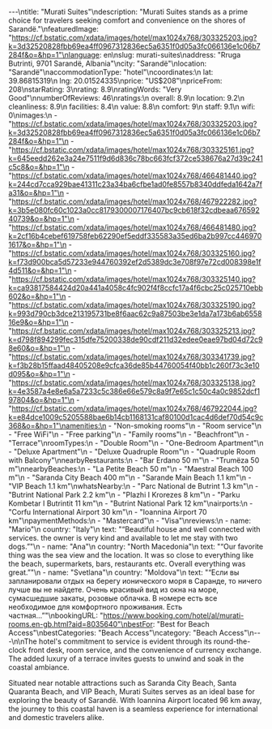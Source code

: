 ---\ntitle: "Murati Suites"\ndescription: "Murati Suites stands as a prime choice for travelers seeking comfort and convenience on the shores of Sarandë."\nfeaturedImage: "https://cf.bstatic.com/xdata/images/hotel/max1024x768/303325203.jpg?k=3d32520828fbb69ea4ff0967312836ec5a6351f0d05a3fc066136e1c06b7284f&o=&hp=1"\nlanguage: en\nslug: murati-suites\naddress: "Rruga Butrinti, 9701 Sarandë, Albania"\ncity: "Sarandë"\nlocation: "Sarandë"\naccommodationType: "hotel"\ncoordinates:\n  lat: 39.86815319\n  lng: 20.01524335\nprice: "US$208"\npriceFrom: 208\nstarRating: 3\nrating: 8.9\nratingWords: "Very Good"\nnumberOfReviews: 46\nratings:\n  overall: 8.9\n  location: 9.2\n  cleanliness: 8.9\n  facilities: 8.4\n  value: 8.8\n  comfort: 9\n  staff: 9.1\n  wifi: 0\nimages:\n  - "https://cf.bstatic.com/xdata/images/hotel/max1024x768/303325203.jpg?k=3d32520828fbb69ea4ff0967312836ec5a6351f0d05a3fc066136e1c06b7284f&o=&hp=1"\n  - "https://cf.bstatic.com/xdata/images/hotel/max1024x768/303325161.jpg?k=645eedd262e3a24e7511f9d6d836c78bc663fcf372ce538676a27d39c241c5c8&o=&hp=1"\n  - "https://cf.bstatic.com/xdata/images/hotel/max1024x768/466481440.jpg?k=244cd7cca929bae41311c23a34ba6cfbe1ad0fe8557b8340ddfeda1642a7fa31&o=&hp=1"\n  - "https://cf.bstatic.com/xdata/images/hotel/max1024x768/467922282.jpg?k=3b5e080fc60c1023a0cc8179300007176407bc9cb618f32cdbeaa67659240739&o=&hp=1"\n  - "https://cf.bstatic.com/xdata/images/hotel/max1024x768/466481480.jpg?k=2cf16b4cebef619758feb62290ef5eddf335583a35ed6ba2b997cc4469701617&o=&hp=1"\n  - "https://cf.bstatic.com/xdata/images/hotel/max1024x768/303325160.jpg?k=f73d900bca5d57233e944760392ef2d5389dc3e708f97e72cd008398e1f4d511&o=&hp=1"\n  - "https://cf.bstatic.com/xdata/images/hotel/max1024x768/303325140.jpg?k=ca93817584424d20a441a4058c4fc902f4f8ccfc17a4f6cbc25c025710ebb602&o=&hp=1"\n  - "https://cf.bstatic.com/xdata/images/hotel/max1024x768/303325190.jpg?k=993d790cb3dce213195731be8f6aac62c9a87503be3e1da7a173b6ab655816e9&o=&hp=1"\n  - "https://cf.bstatic.com/xdata/images/hotel/max1024x768/303325213.jpg?k=d798f894299fec315dfe75200338de90cdf211d32edee0eae97bd04d72c98e60&o=&hp=1"\n  - "https://cf.bstatic.com/xdata/images/hotel/max1024x768/303341739.jpg?k=f3b28b15ffaad48405208e9cfca36de85b44760054f40bb1c260f73c3e10d095&o=&hp=1"\n  - "https://cf.bstatic.com/xdata/images/hotel/max1024x768/303325138.jpg?k=4e3587a4e8e6a5a7233c5c386e66e579c8a9f7e65c1c50c4a0c9852dcf197804&o=&hp=1"\n  - "https://cf.bstatic.com/xdata/images/hotel/max1024x768/467922044.jpg?k=e84dce1009c5205588bae6b14cb1168131caf80100d1cac4d6def70d54c9c368&o=&hp=1"\namenities:\n  - "Non-smoking rooms"\n  - "Room service"\n  - "Free WiFi"\n  - "Free parking"\n  - "Family rooms"\n  - "Beachfront"\n  - "Terrace"\nroomTypes:\n  - "Double Room"\n  - "One-Bedroom Apartment"\n  - "Deluxe Apartment"\n  - "Deluxe Quadruple Room"\n  - "Quadruple Room with Balcony"\nnearbyRestaurants:\n  - "Bar Erdano 50 m"\n  - "Trumëza 50 m"\nnearbyBeaches:\n  - "La Petite Beach 50 m"\n  - "Maestral Beach 100 m"\n  - "Saranda City Beach 400 m"\n  - "Sarande Main Beach 1.1 km"\n  - "VIP Beach 1.1 km"\nwhatsNearby:\n  - "Parc National de Butrint 1.3 km"\n  - "Butrint National Park 2.2 km"\n  - "Plazhi I Krorezes 8 km"\n  - "Parku Kombetar I Butrintit 11 km"\n  - "Butrint National Park 12 km"\nairports:\n  - "Corfu International Airport 30 km"\n  - "Ioannina Airport 70 km"\npaymentMethods:\n  - "Mastercard"\n  - "Visa"\nreviews:\n  - name: "Mario"\n    country: "Italy"\n    text: "“Beautiful house and well connected with services. the owner is very kind and available to let me stay with two dogs.”"\n  - name: "Ana"\n    country: "North Macedonia"\n    text: "“Our favorite thing was the sea view and the location. It was so close to everything like the beach, supermarkets, bars, restaurants etc. Overall everything was great.”"\n  - name: "Svetlana"\n    country: "Moldova"\n    text: "“Если вы запланировали отдых на берегу ионического моря в Саранде, то ничего лучше вы не найдете. Очень красивый вид из окна на море, сумасшедшие закаты, розовые облачка. В номере есть все необходимое для комфортного проживания. Есть частная...”"\nbookingURL: "https://www.booking.com/hotel/al/murati-rooms.en-gb.html?aid=8035640"\nbestFor: "Best for Beach Access"\nbestCategories: "Beach Access"\ncategory: "Beach Access"\n---\n\nThe hotel's commitment to service is evident through its round-the-clock front desk, room service, and the convenience of currency exchange. The added luxury of a terrace invites guests to unwind and soak in the coastal ambiance.

Situated near notable attractions such as Saranda City Beach, Santa Quaranta Beach, and VIP Beach, Murati Suites serves as an ideal base for exploring the beauty of Sarandë. With Ioannina Airport located 96 km away, the journey to this coastal haven is a seamless experience for international and domestic travelers alike.